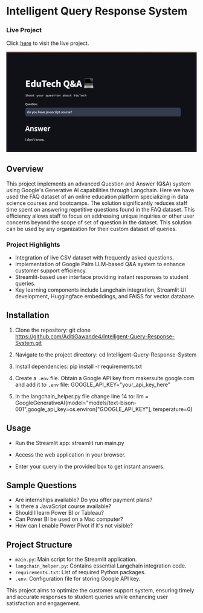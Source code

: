 # Intelligent Query Response System

### Live Project

Click [here](https://edutech-solutions-q-a-system.streamlit.app/) to visit the live project.

![Alt Text](./EduTech.jpg)
## Overview

This project implements an advanced Question and Answer (Q&A) system using Google's Generative AI capabilities through Langchain. Here we have used the FAQ dataset of an online education platform specializing in data science courses and bootcamps. The solution significantly reduces staff time spent on answering repetitive questions found in the FAQ dataset. This efficiency allows staff to focus on addressing unique inquiries or other user concerns beyond the scope of set of question in the dataset. This solution can be used by any organization for their custom dataset of queries.

### Project Highlights

- Integration of live CSV dataset with frequently asked questions.
- Implementation of Google Palm LLM-based Q&A system to enhance customer support efficiency.
- Streamlit-based user interface providing instant responses to student queries.
- Key learning components include Langchain integration, Streamlit UI development, Huggingface embeddings, and FAISS for vector database.

## Installation

1. Clone the repository:
git clone https://github.com/AditiGawande4/Intelligent-Query-Response-System.git

2. Navigate to the project directory:
cd Intelligent-Query-Response-System

3. Install dependencies:
pip install -r requirements.txt

4. Create a `.env` file. Obtain a Google API key from makersuite.google.com and add it to `.env` file:
GOOGLE_API_KEY="your_api_key_here"

5. In the langchain_helper.py file change line 14 to:
llm = GoogleGenerativeAI(model="models/text-bison-001",google_api_key=os.environ["GOOGLE_API_KEY"], temperature=0)


## Usage

- Run the Streamlit app:
streamlit run main.py

- Access the web application in your browser.

- Enter your query in the provided box to get instant answers.

## Sample Questions

- Are internships available? Do you offer payment plans?
- Is there a JavaScript course available?
- Should I learn Power BI or Tableau?
- Can Power BI be used on a Mac computer?
- How can I enable Power Pivot if it's not visible?

## Project Structure

- `main.py`: Main script for the Streamlit application.
- `langchain_helper.py`: Contains essential Langchain integration code.
- `requirements.txt`: List of required Python packages.
- `.env`: Configuration file for storing Google API key.

This project aims to optimize the customer support system, ensuring timely and accurate responses to student queries while enhancing user satisfaction and engagement.
